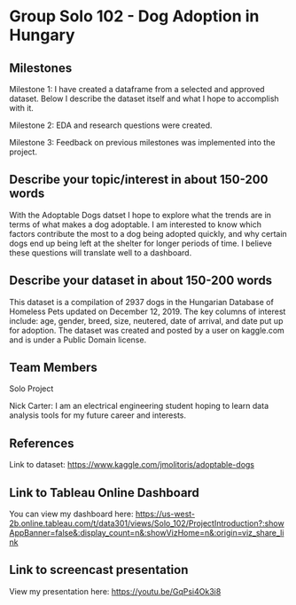 # Group Solo 102 - Dog Adoption in Hungary
## Milestones

Milestone 1: I have created a dataframe from a selected and approved dataset. Below I describe the dataset itself and what I hope to accomplish with it.

Milestone 2: EDA and research questions were created.

Milestone 3: Feedback on previous milestones was implemented into the project.

## Describe your topic/interest in about 150-200 words

With the Adoptable Dogs datset I hope to explore what the trends are in terms of what makes a dog adoptable. I am interested to know which factors contribute the most to a dog being adopted quickly, and why certain dogs end up being left at the shelter for longer periods of time. I believe these questions will translate well to a dashboard. 

## Describe your dataset in about 150-200 words

This dataset is a compilation of 2937 dogs in the Hungarian Database of Homeless Pets updated on December 12, 2019. The key columns of interest include: age, gender, breed, size, neutered, date of arrival, and date put up for adoption. The dataset was created and posted by a user on kaggle.com and is under a Public Domain license.

## Team Members
Solo Project

Nick Carter: I am an electrical engineering student hoping to learn data analysis tools for my future career and interests.

## References

Link to dataset: https://www.kaggle.com/jmolitoris/adoptable-dogs

## Link to Tableau Online Dashboard

You can view my dashboard here: https://us-west-2b.online.tableau.com/t/data301/views/Solo_102/ProjectIntroduction?:showAppBanner=false&:display_count=n&:showVizHome=n&:origin=viz_share_link

## Link to screencast presentation

View my presentation here: https://youtu.be/GqPsi4Ok3i8
